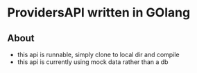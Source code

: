 # ProvidersAPI written in GOlang

## About
*  this api is runnable, simply clone to local dir and compile
*  this api is currently using mock data rather than a db
